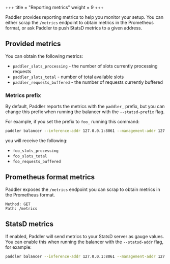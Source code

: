 +++
title = "Reporting metrics"
weight = 9
+++

Paddler provides reporting metrics to help you monitor your setup. You can either scrap the `/metrics` endpoint to obtain metrics in the Prometheus format, or ask Paddler to push StatsD metrics to a given address.

## Provided metrics

You can obtain the following metrics:
- `paddler_slots_processing` - the number of slots currently processing requests
- `paddler_slots_total` - number of total available slots
- `paddler_requests_buffered` - the number of requests currently buffered

### Metrics prefix

By default, Paddler reports the metrics with the `paddler_` prefix, but you can change this prefix when running the balancer with the `--statsd-prefix` flag. 

For example, if you set the prefix to `foo_` running this command:
```bash
paddler balancer --inference-addr 127.0.0.1:8061 --management-addr 127.0.0.1:8060 --statsd-prefix foo_
```

you will receive the following:
- `foo_slots_processing`
- `foo_slots_total`
- `foo_requests_buffered`

## Prometheus format metrics

Paddler exposes the `/metrics` endpoint you can scrap to obtain metrics in the Prometheus format.

```
Method: GET
Path: /metrics
```

## StatsD metrics

If enabled, Paddler will send metrics to your StatsD server as gauge values. You can enable this when running the balancer with the `--statsd-addr` flag, for example:

```bash
paddler balancer --inference-addr 127.0.0.1:8061 --management-addr 127.0.0.1:8060 --statsd-addr 127.0.0.1:8125
```
